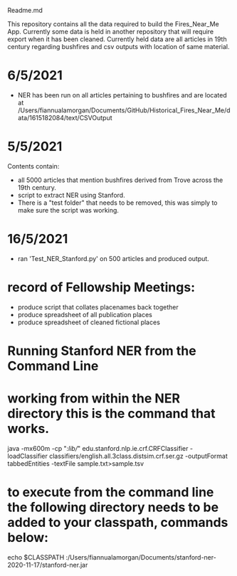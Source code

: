 Readme.md   

This repository contains all the data required to build the Fires_Near_Me App.  Currently some data is held in another repository that will require export when it has been cleaned.
Currently held data are all articles in 19th century regarding bushfires and csv outputs with location of same material. 

# 6/5/2021
- NER has been run on all articles pertaining to bushfires and are located at /Users/fiannualamorgan/Documents/GitHub/Historical_Fires_Near_Me/data/1615182084/text/CSVOutput
# 5/5/2021 
Contents contain:
- all 5000 articles that mention bushfires derived from Trove across the 19th century. 
- script to extract NER using Stanford. 
- There is a "test folder" that needs to be removed, this was simply to make sure the script was working. 
# 16/5/2021
- ran 'Test_NER_Stanford.py' on 500 articles and produced output.


# record of Fellowship Meetings:
- produce script that collates placenames back together
- produce spreadsheet of all publication places
- produce spreadsheet of cleaned fictional places 


# Running Stanford NER from the Command Line
# working from within the NER directory this is the command that works. 
java -mx600m -cp "*:lib/*" edu.stanford.nlp.ie.crf.CRFClassifier -loadClassifier classifiers/english.all.3class.distsim.crf.ser.gz -outputFormat tabbedEntities -textFile sample.txt>sample.tsv
# to execute from the command line the following directory needs to be added to your classpath, commands below:
echo $CLASSPATH
:/Users/fiannualamorgan/Documents/stanford-ner-2020-11-17/stanford-ner.jar


